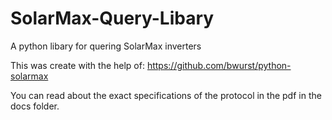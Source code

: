 # SolarMax-Query-Libary
A python libary for quering SolarMax inverters

This was create with the help of: https://github.com/bwurst/python-solarmax

You can read about the exact specifications of the protocol in the pdf in the docs folder.
